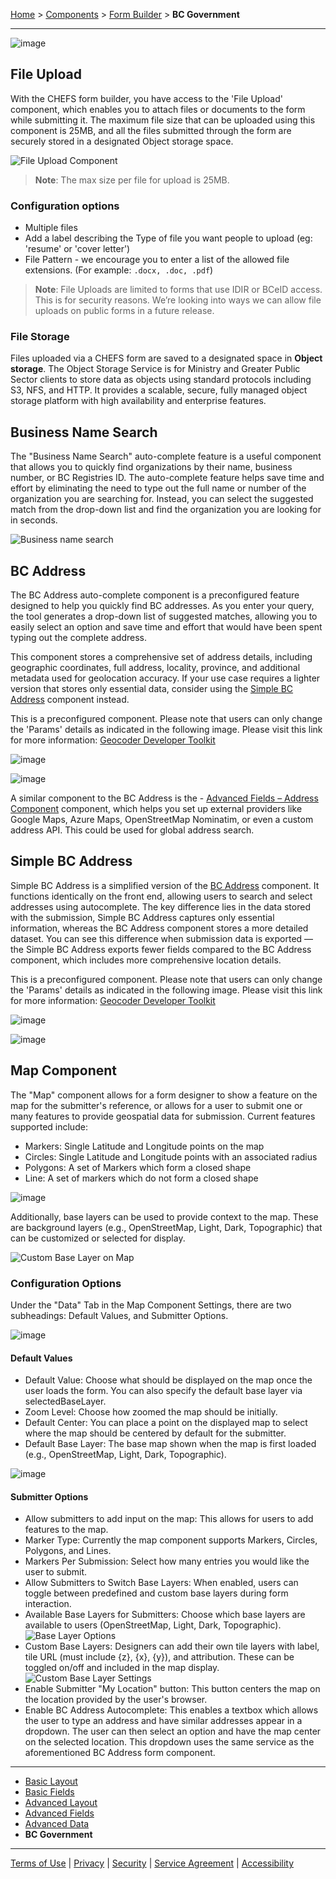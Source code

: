 [Home](index) > [Components](Components) > [Form Builder](Form-Builder) > **BC Government**
***

<!-- * [File Upload](#file-upload)
* [Business Name Search](#business-name-search)
* [BC Address](#bc-address) -->

![image](images/bc-gov.png)

## File Upload
<!-- **[Back to top](#top)** -->

With the CHEFS form builder, you have access to the 'File Upload' component, which enables you to attach files or documents to the form while submitting it. The maximum file size that can be uploaded using this component is 25MB, and all the files submitted through the form are securely stored in a designated Object storage space.

![File Upload Component](images/file-upload-1.png)

> **Note**: The max size per file for upload is 25MB.


### Configuration options

- Multiple files
- Add a label describing the Type of file you want people to upload (eg: 'resume' or 'cover letter')
- File Pattern - we encourage you to enter a list of the allowed file extensions. (For example: `.docx, .doc, .pdf`)

> **Note**: File Uploads are limited to forms that use IDIR or BCeID access. This is for security reasons. We’re looking into ways we can allow file uploads on public forms in a future release.

### File Storage

Files uploaded via a CHEFS form are saved to a designated space in **Object storage**. The Object Storage Service is for Ministry and Greater Public Sector clients to store data as objects using standard protocols including S3, NFS, and HTTP. It provides a scalable, secure, fully managed object storage platform with high availability and enterprise features.

## Business Name Search
<!-- **[Back to top](#top)** -->

The "Business Name Search" auto-complete feature is a useful component that allows you to quickly find organizations by their name, business number, or BC Registries ID. The auto-complete feature helps save time and effort by eliminating the need to type out the full name or number of the organization you are searching for. Instead, you can select the suggested match from the drop-down list and find the organization you are looking for in seconds.

![Business name search](images/bc-business.png)

## BC Address
<!-- **[Back to top](#top)** -->

The BC Address auto-complete component is a preconfigured feature designed to help you quickly find BC addresses. As you enter your query, the tool generates a drop-down list of suggested matches, allowing you to easily select an option and save time and effort that would have been spent typing out the complete address. 

This component stores a comprehensive set of address details, including geographic coordinates, full address, locality, province, and additional metadata used for geolocation accuracy. If your use case requires a lighter version that stores only essential data, consider using the [Simple BC Address](#simple-bc-address) component instead.

This is a preconfigured component. Please note that users can only change the 'Params' details as indicated in the following image. Please visit this link for more information: [Geocoder Developer Toolkit](https://bcgov.github.io/ols-devkit/examples/address_autocomplete.html)

![image](images/bc-address.png)

![image](images/bc-address-preview.png)

A similar component to the BC Address is the - [Advanced Fields – Address Component](Advanced-Fields#address) component, which helps you set up external providers like Google Maps, Azure Maps, OpenStreetMap Nominatim, or even a custom address API. This could be used for global address search. 



## Simple BC Address

Simple BC Address is a simplified version of the [BC Address](#bc-address) component. It functions identically on the front end, allowing users to search and select addresses using autocomplete. The key difference lies in the data stored with the submission, Simple BC Address captures only essential information, whereas the BC Address component stores a more detailed dataset. You can see this difference when submission data is exported — the Simple BC Address exports fewer fields compared to the BC Address component, which includes more comprehensive location details.


This is a preconfigured component. Please note that users can only change the 'Params' details as indicated in the following image. Please visit this link for more information: [Geocoder Developer Toolkit](https://bcgov.github.io/ols-devkit/examples/address_autocomplete.html)

![image](images/simple-bc-address-params.png)

![image](images/simple-bc-address.jpg)

## Map Component
<!-- **[Back to top](#top)** -->

The "Map" component allows for a form designer to show a feature on the map for the submitter's reference, or allows for a user to submit one or many features to provide geospatial data for submission. 
Current features supported include:
  - Markers: Single Latitude and Longitude points on the map
  - Circles: Single Latitude and Longitude points with an associated radius
  - Polygons: A set of Markers which form a closed shape
  - Line: A set of markers which do not form a closed shape

![image](images/map-component-1.png)

Additionally, base layers can be used to provide context to the map. These are background layers (e.g., OpenStreetMap, Light, Dark, Topographic) that can be customized or selected for display.

![Custom Base Layer on Map](images/map-component-custom-layer-mapview.png)

### Configuration Options 
Under the "Data" Tab in the Map Component Settings, there are two subheadings: Default Values, and Submitter Options.

![image](images/map-component-edit.png)

#### Default Values
  - Default Value: Choose what should be displayed on the map once the user loads the form. You can also specify the default base layer via selectedBaseLayer.
  - Zoom Level: Choose how zoomed the map should be initially.
  - Default Center: You can place a point on the displayed map to select where the map should be centered by default for the submitter.
  - Default Base Layer: The base map shown when the map is first loaded (e.g., OpenStreetMap, Light, Dark, Topographic).


![image](images/map-component-edit2.png)

#### Submitter Options
  - Allow submitters to add input on the map: This allows for users to add features to the map.
  - Marker Type: Currently the map component supports Markers, Circles, Polygons, and Lines.  
  - Markers Per Submission: Select how many entries you would like the user to submit.
  - Allow Submitters to Switch Base Layers: When enabled, users can toggle between predefined and custom base layers during form interaction.
  - Available Base Layers for Submitters: Choose which base layers are available to users (OpenStreetMap, Light, Dark, Topographic).
    ![Base Layer Options](images/map-component-base-layer-options.png)
  - Custom Base Layers: Designers can add their own tile layers with label, tile URL (must include {z}, {x}, {y}), and attribution. These can be toggled on/off and included in the map display. 
    ![Custom Base Layer Settings](images/map-component-custom-base-layer.png)
  - Enable Submitter "My Location" button: This button centers the map on the location provided by the user's browser.
  - Enable BC Address Autocomplete: This enables a textbox which allows the user to type an address and have similar addresses appear in a dropdown. The user can then select an option and have the map center on the selected location. This dropdown uses the same service as the aforementioned BC Address form component.


<!-- **[Back to top](#top)** -->

***
- [Basic Layout](Basic-Layout)
- [Basic Fields](Basic-Fields)
- [Advanced Layout](Advanced-Layout)
- [Advanced Fields](Advanced-Fields)
- [Advanced Data](Advanced-Data)
- **BC Government**

***
[Terms of Use](Terms-of-Use) | [Privacy](Privacy) | [Security](Security) | [Service Agreement](Service-Agreement) | [Accessibility](Accessibility)
